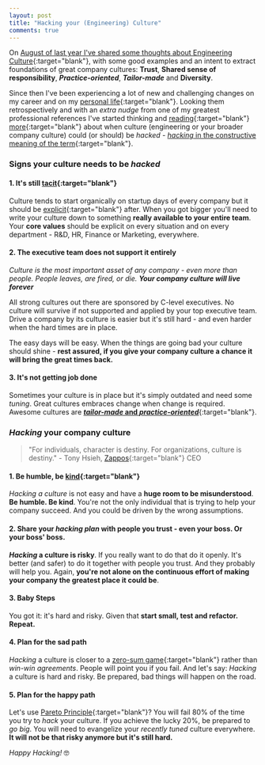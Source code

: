 ```yaml
---
layout: post
title: "Hacking your (Engineering) Culture"
comments: true
---
```


On [August of last year I've shared some thoughts about Engineering Culture](/2015/08/02/engineering-culture){:target="blank"}, with some good examples and an intent to extract foundations of great company cultures: __Trust__, __Shared sense of responsibility__, __*Practice-oriented*__, __*Tailor-made*__ and __Diversity__.

Since then I've been experiencing a lot of new and challenging changes on my career and on my [personal life]("/2016/05/29/lets-talk-openly-about-depression"){:target="blank"}. Looking them retrospectively and with an _extra nudge_ from one of my greatest professional references I've started thinking and [reading](https://sgeinternational.com/culture-hacking-is-a-business-thing/){:target="blank"} [more](https://hbr.org/2016/06/what-it-takes-to-innovate-within-a-corporate-bureaucracy){:target="blank"} about when culture (engineering or your broader company culture) could (or should) be _hacked_ - [_hacking_ in the constructive meaning of the term](http://www.wired.com/epicenter/2012/02/zuck-letter/){:target="blank"}.

### Signs your culture needs to be _hacked_

#### 1. It's still [tacit](https://en.wikipedia.org/wiki/Tacit_knowledge){:target="blank"}

Culture tends to start organically on startup days of every company but it should be [explicit](https://en.wikipedia.org/wiki/Explicit_knowledge){:target="blank"} after. When you got bigger you'll need to write your culture down to something **really available to your entire team**. Your **core values** should be explicit on every situation and on every department - R&D, HR, Finance or Marketing, everywhere.

#### 2. The executive team does not support it **entirely**

_Culture is the most important asset of any company - even more than people. People leaves, are fired, or die. **Your company culture will live forever**_

All strong cultures out there are sponsored by C-level executives. No culture will survive if not supported and applied by your top executive team. Drive a company by its culture is easier but it's still hard - and even harder when the hard times are in place.

The easy days will be easy. When the things are going bad your culture should shine - **rest assured, if you give your company culture a chance it will bring the great times back.**

#### 3. It's not getting job done

Sometimes your culture is in place but it's simply outdated and need some _tuning_. Great cultures embraces change when change is required. Awesome cultures are [**_tailor-made_ and _practice-oriented_**](/2015/08/02/engineering-culture){:target="blank"}.


### _Hacking_ your company culture

>"For individuals, character is destiny. For organizations, culture is destiny." - Tony Hsieh, [Zappos](https://www.zapposinsights.com/blog/tag/core-values){:target="blank"} CEO

#### 1. Be humble, be [kind](http://www.huffingtonpost.com/peter-field/kindness-research_b_7054652.html){:target="blank"}

_Hacking a culture_ is not easy and have a **huge room to be misunderstood**. **Be humble. Be kind**. You're not the only individual that is trying to help your company succeed. And you could be driven by the wrong assumptions.

#### 2. Share your _hacking plan_ with people you trust - even your boss. Or your boss' boss.

**_Hacking_ a culture is risky**. If you really want to do that do it openly. It's better (and safer) to do it together with people you trust. And they probably will help you. Again, **you're not alone on the continuous effort of making your company the greatest place it could be**.

#### 3. Baby Steps

You got it: it's hard and risky. Given that **start small, test and refactor. Repeat.**

#### 4. Plan for the sad path

_Hacking_ a culture is closer to a [zero-sum game](https://en.wikipedia.org/wiki/Zero-sum_game){:target="blank"} rather than _win-win agreements_. People will point you if you fail. And let's say: _Hacking_ a culture is hard and risky. Be prepared, bad things will happen on the road.

#### 5. Plan for the happy path

Let's use [Pareto Principle](https://en.wikipedia.org/wiki/Pareto_principle){:target="blank"}? You will fail 80% of the time you try to _hack_ your culture. If you achieve the lucky 20%, be prepared to *go big*. You will need to evangelize your _recently tuned_ culture everywhere. **It will not be that risky anymore but it's still hard.**

_Happy Hacking!_ 🤓
